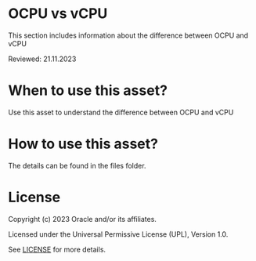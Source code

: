 # OCPU vs vCPU

This section includes information about the difference between OCPU and vCPU
 
Reviewed: 21.11.2023
 
# When to use this asset?
 
Use this asset to understand the difference between OCPU and vCPU
 
# How to use this asset?
 
The details can be found in the files folder.
 
# License
 
Copyright (c) 2023 Oracle and/or its affiliates.
 
Licensed under the Universal Permissive License (UPL), Version 1.0.
 
See [LICENSE](https://github.com/oracle-devrel/technology-engineering/blob/main/LICENSE) for more details.




